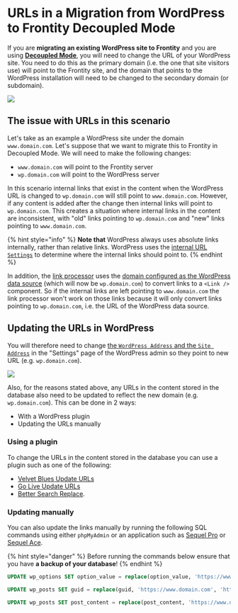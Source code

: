# URLs in a Migration from WordPress to Frontity Decoupled Mode

If you are **migrating an existing WordPress site to Frontity** and you are using [**Decoupled Mode**](../architecture/decoupled-mode.md), you will need to change the URL of your WordPress site. You need to do this as the primary domain (i.e. the one that site visitors use) will point to the Frontity site, and the domain that points to the WordPress installation will need to be changed to the secondary domain (or subdomain).

![](https://frontity.org/wp-content/uploads/2021/05/decoupled-mode-features.png)

## The issue with URLs in this scenario

Let's take as an example a WordPress site under the domain `www.domain.com`. Let's suppose that we want to migrate this to Frontity in Decoupled Mode. We will need to make the following changes:

- `www.domain.com` will point to the Frontity server
- `wp.domain.com` will point to the WordPress server

In this scenario internal links that exist in the content when the WordPress URL is changed to `wp.domain.com` will still point to `www.domain.com`. However, if any content is added after the change then internal links will point to `wp.domain.com`. This creates a situation where internal links in the content are inconsistent, with "old" links pointing to `wp.domain.com` and "new" links pointing to `www.domain.com`.

{% hint style="info" %}
**Note that** WordPress always uses absolute links internally, rather than relative links. WordPress uses the [internal URL `Settings`](https://wordpress.org/support/article/changing-the-site-url/) to determine where the internal links should point to.
{% endhint %}

In addition, the [link processor](https://api.frontity.org/frontity-packages/collections-packages/components#the-link-processor) uses the [domain configured as the WordPress data source](./setting-url-wordpress-source-data.md) (which will now be `wp.domain.com`) to convert links to a `<Link />` component. So if the internal links are left pointing to `www.domain.com` the link processor won't work on those links because it will only convert links pointing to `wp.domain.com`, i.e. the URL of the WordPress data source.

## Updating the URLs in WordPress

You will therefore need to change [the `WordPress Address` and the `Site Address`](https://wordpress.org/support/article/changing-the-site-url/) in the "Settings" page of the WordPress admin so they point to new URL (e.g. `wp.domain.com`).

![](https://frontity.org/wp-content/uploads/2021/05/migration-wordpress-frontity-settings.png)

Also, for the reasons stated above, any URLs in the content stored in the database also need to be updated to reflect the new domain (e.g. `wp.domain.com`). This can be done in 2 ways:

- With a WordPress plugin
- Updating the URLs manually

### Using a plugin

To change the URLs in the content stored in the database you can use a plugin such as one of the following:
- [Velvet Blues Update URLs](https://wordpress.org/plugins/velvet-blues-update-urls/)
- [Go Live Update URLs](https://en-gb.wordpress.org/plugins/go-live-update-urls/)
- [Better Search Replace](https://wordpress.org/plugins/better-search-replace/).

### Updating manually

You can also update the links manually by running the following SQL commands using either `phpMyAdmin` or an application such as [Sequel Pro](https://www.sequelpro.com/) or [Sequel Ace](https://sequel-ace.com/).

{% hint style="danger" %}
Before running the commands below ensure that you have **a backup of your database**!
{% endhint %}

```sql
UPDATE wp_options SET option_value = replace(option_value, 'https://www.domain.com', 'https://wp.domain.com') WHERE option_name = 'home' OR option_name = 'siteurl’;
```

```sql
UPDATE wp_posts SET guid = replace(guid, 'https://www.domain.com', 'https://wp.domain.com');
```

```sql
UPDATE wp_posts SET post_content = replace(post_content, 'https://www.domain.com', 'https://wp.domain.com');
```
